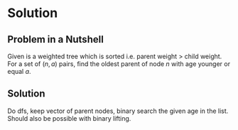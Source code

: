 # Solution

## Problem in a Nutshell

Given is a weighted tree which is sorted i.e. parent weight > child weight. For a set of $(n, a)$ pairs, find the oldest parent of node $n$ with age younger or equal $a$.

## Solution

Do dfs, keep vector of parent nodes, binary search the given age in the list. Should also be possible with binary lifting.
